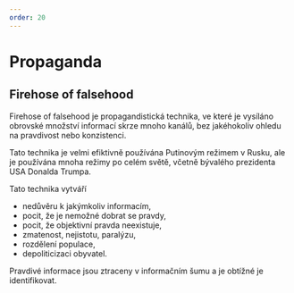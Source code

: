 ```yaml
---
order: 20
---
```


# Propaganda

## Firehose of falsehood

Firehose of falsehood je propagandistická technika, ve které je vysíláno obrovské množství informací skrze mnoho kanálů, bez jakéhokoliv ohledu na pravdivost nebo konzistenci.

Tato technika je velmi efiktivně používána Putinovým režimem v Rusku, ale je používána mnoha režimy po celém světě, včetně bývalého prezidenta USA Donalda Trumpa.

Tato technika vytváří

* nedůvěru k jakýmkoliv informacím,
* pocit, že je nemožné dobrat se pravdy,
* pocit, že objektivní pravda neexistuje,
* zmatenost, nejistotu, paralýzu,
* rozdělení populace,
* depoliticizaci obyvatel.

Pravdivé informace jsou ztraceny v informačním šumu a je obtížné je identifikovat.
